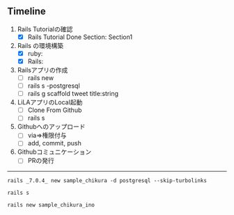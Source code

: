 ## Timeline
1. Rails Tutorialの確認
   - [x] Rails Tutorial Done Section: Section1
1. Rails の環境構築
   - [x] ruby: 
   - [x] Rails: 
1. Railsアプリの作成
   - [ ] rails new
   - [ ] rails s -postgresql
   - [ ] rails g scaffold tweet title:string
1. LiLAアプリのLocal起動
   - [ ] Clone From Github
   - [ ] rails s
1. Githubへのアップロード
   - [ ] via=>権限付与
   - [ ] add, commit, push
1. Githubコミュニケーション
   - [ ] PRの発行

---

```
rails _7.0.4_ new sample_chikura -d postgresql --skip-turbolinks
```

```
rails s
```

```
rails new sample_chikura_ino
```




```
```
